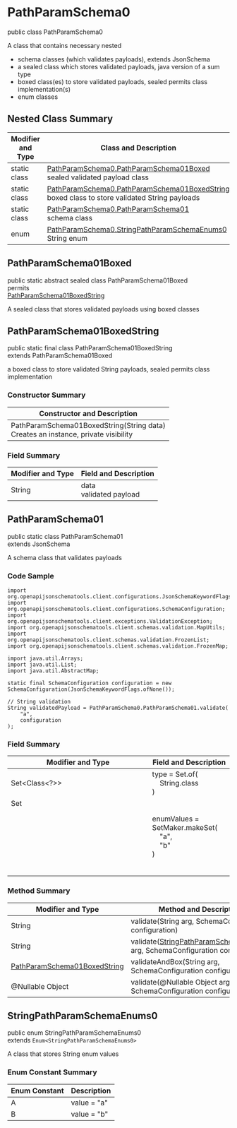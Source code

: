 # PathParamSchema0
public class PathParamSchema0

A class that contains necessary nested
- schema classes (which validates payloads), extends JsonSchema
- a sealed class which stores validated payloads, java version of a sum type
- boxed class(es) to store validated payloads, sealed permits class implementation(s)
- enum classes

## Nested Class Summary
| Modifier and Type | Class and Description |
| ----------------- | ---------------------- |
| static class | [PathParamSchema0.PathParamSchema01Boxed](#pathparamschema01boxed)<br> sealed validated payload class |
| static class | [PathParamSchema0.PathParamSchema01BoxedString](#pathparamschema01boxedstring)<br> boxed class to store validated String payloads |
| static class | [PathParamSchema0.PathParamSchema01](#pathparamschema01)<br> schema class |
| enum | [PathParamSchema0.StringPathParamSchemaEnums0](#stringpathparamschemaenums0)<br>String enum |

## PathParamSchema01Boxed
public static abstract sealed class PathParamSchema01Boxed<br>
permits<br>
[PathParamSchema01BoxedString](#pathparamschema01boxedstring)

A sealed class that stores validated payloads using boxed classes

## PathParamSchema01BoxedString
public static final class PathParamSchema01BoxedString<br>
extends PathParamSchema01Boxed

a boxed class to store validated String payloads, sealed permits class implementation

### Constructor Summary
| Constructor and Description |
| --------------------------- |
| PathParamSchema01BoxedString(String data)<br>Creates an instance, private visibility |

### Field Summary
| Modifier and Type | Field and Description |
| ----------------- | ---------------------- |
| String | data<br>validated payload |

## PathParamSchema01
public static class PathParamSchema01<br>
extends JsonSchema

A schema class that validates payloads

### Code Sample
```
import org.openapijsonschematools.client.configurations.JsonSchemaKeywordFlags;
import org.openapijsonschematools.client.configurations.SchemaConfiguration;
import org.openapijsonschematools.client.exceptions.ValidationException;
import org.openapijsonschematools.client.schemas.validation.MapUtils;
import org.openapijsonschematools.client.schemas.validation.FrozenList;
import org.openapijsonschematools.client.schemas.validation.FrozenMap;

import java.util.Arrays;
import java.util.List;
import java.util.AbstractMap;

static final SchemaConfiguration configuration = new SchemaConfiguration(JsonSchemaKeywordFlags.ofNone());

// String validation
String validatedPayload = PathParamSchema0.PathParamSchema01.validate(
    "a",
    configuration
);
```

### Field Summary
| Modifier and Type | Field and Description |
| ----------------- | ---------------------- |
| Set<Class<?>> | type = Set.of(<br/>&nbsp;&nbsp;&nbsp;&nbsp;String.class<br/>)<br/> |
| Set<Object> | enumValues = SetMaker.makeSet(<br>&nbsp;&nbsp;&nbsp;&nbsp;"a",<br>&nbsp;&nbsp;&nbsp;&nbsp;"b"<br>)<br> |

### Method Summary
| Modifier and Type | Method and Description |
| ----------------- | ---------------------- |
| String | validate(String arg, SchemaConfiguration configuration) |
| String | validate([StringPathParamSchemaEnums0](#stringpathparamschemaenums0) arg, SchemaConfiguration configuration) |
| [PathParamSchema01BoxedString](#pathparamschema01boxedstring) | validateAndBox(String arg, SchemaConfiguration configuration) |
| @Nullable Object | validate(@Nullable Object arg, SchemaConfiguration configuration) |
## StringPathParamSchemaEnums0
public enum StringPathParamSchemaEnums0<br>
extends `Enum<StringPathParamSchemaEnums0>`

A class that stores String enum values

### Enum Constant Summary
| Enum Constant | Description |
| ------------- | ----------- |
| A | value = "a" |
| B | value = "b" |
